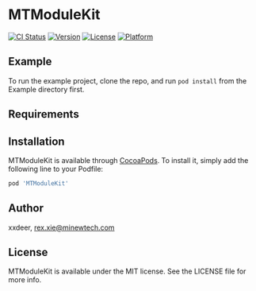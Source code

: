 # MTModuleKit

[![CI Status](https://img.shields.io/travis/xxdeer/MTModuleKit.svg?style=flat)](https://travis-ci.org/xxdeer/MTModuleKit)
[![Version](https://img.shields.io/cocoapods/v/MTModuleKit.svg?style=flat)](https://cocoapods.org/pods/MTModuleKit)
[![License](https://img.shields.io/cocoapods/l/MTModuleKit.svg?style=flat)](https://cocoapods.org/pods/MTModuleKit)
[![Platform](https://img.shields.io/cocoapods/p/MTModuleKit.svg?style=flat)](https://cocoapods.org/pods/MTModuleKit)

## Example

To run the example project, clone the repo, and run `pod install` from the Example directory first.

## Requirements

## Installation

MTModuleKit is available through [CocoaPods](https://cocoapods.org). To install
it, simply add the following line to your Podfile:

```ruby
pod 'MTModuleKit'
```

## Author

xxdeer, rex.xie@minewtech.com

## License

MTModuleKit is available under the MIT license. See the LICENSE file for more info.
